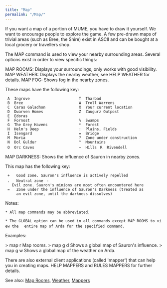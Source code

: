 ```yaml
---
title: "Map"
permalink: "/Map/"
---
```


If you want a map of a portion of MUME, you have to draw it yourself. We
want to encourage people to explore the game. A few pre-drawn maps of
trivial areas (such as Bree, the Shire) exist in ASCII and can be bought
at a local grocery or travellers shop.

The MAP command is used to view your nearby surrounding areas. Several
options exist in order to view specific things:

MAP ROOMS: Displays your surroundings, only works with good visibility.
MAP WEATHER: Displays the nearby weather, see HELP WEATHER for details.
MAP FOG: Shows fog in the nearby zones.

These maps have the following key:

<div>

` A  Ingrove                      T  Tharbad`
` B  Bree                         W  Troll Warrens`
` C  Caras Galadhon               X  Your current location`
` D  Dwarven Homes                Z  Zaugurz Outpost`
` E  Edoras                       `
` F  Fornost                      %  Swamps`
` G  The Grey Havens              *  Forest`
` H  Helm's Deep                  :  Plains, Fields`
` I  Isengard                     =  Bridge`
` M  Moria                        ?  Zone under construction`
` N  Dol Guldur                   ^  Mountains`
` O  Orc Caves                    ~  Hills`
` R  Rivendell`

</div>

MAP DARKNESS: Shows the influence of Sauron in nearby zones.

<div>

This map has the following key:

` +   Good zone. Sauron's influence is actively repelled`
` .   Neutral zone`
` -   Evil zone. Sauron's minions are most often encountered here`
` =   Zone under the influence of Sauron's Darkness (treated as`
`     an evil zone, until the darkness dissolves)`

</div>

Notes:

`* All map commands may be abbreviated.`

`* The GLOBAL option can be used in all commands except MAP ROOMS to view the`
`  entire map of Arda for the specified command.`

Examples:

\> map r Map rooms. \> map g d Shows a global map of Sauron's influence.
\> map g w Shows a global map of the weather on Arda.

There are also external client applications (called 'mapper') that can
help you in creating maps. HELP MAPPERS and RULES MAPPERS for further
details.

See also: [Map Rooms](Map_Rooms "wikilink"),
[Weather](Weather "wikilink"), [Mappers](Mapper "wikilink")